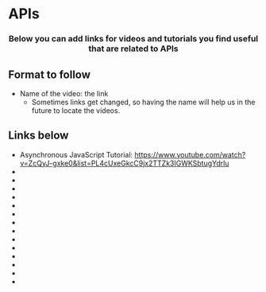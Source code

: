 # APIs

<p align="center">
  <h3 align="center">Below you can add links for videos and tutorials you find useful that are related to APIs</h3></p>


## Format to follow
* Name of the video: the link
  * Sometimes links get changed, so having the name will help us in the future to locate the videos.


## Links below

* Asynchronous JavaScript Tutorial: https://www.youtube.com/watch?v=ZcQyJ-gxke0&list=PL4cUxeGkcC9jx2TTZk3IGWKSbtugYdrlu
* 
* 
* 
* 
* 
* 
* 
* 
* 
* 
* 
* 
* 
* 

